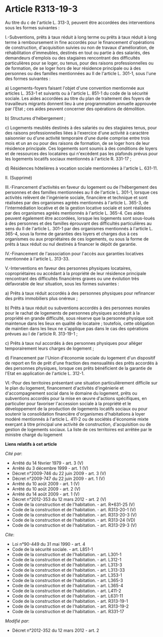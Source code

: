 # Article R313-19-3

Au titre du c de l'article L. 313-3, peuvent être accordées des interventions sous les formes suivantes : 

I.-Subventions, prêts à taux réduit à long terme ou prêts à taux réduit à long terme à remboursement in fine accordés pour le
financement d'opérations de construction, d'acquisition suivies ou non de travaux d'amélioration, de réhabilitation
d'immeubles, destinés en tout ou partie à des salariés, des demandeurs d'emplois ou des stagiaires rencontrant des
difficultés particulières pour se loger, ou tenus, pour des raisons professionnelles ou de formation, de se loger hors de
leur résidence principale ou à des personnes ou des familles mentionnées au II de l'article L. 301-1, sous l'une des formes
suivantes : 

a) Logements-foyers faisant l'objet d'une convention mentionnée aux articles L. 353-1 et suivants ou à l'article L. 851-1 du
code de la sécurité sociale. Les aides accordées au titre du plan de traitement des foyers de travailleurs migrants donnent
lieu à une programmation annuelle approuvée par l'Etat ; ces aides peuvent concerner des opérations de démolition. 

b) Structures d'hébergement ; 

c) Logements meublés destinés à des salariés ou des stagiaires tenus, pour des raisons professionnelles liées à l'exercice
d'une activité à caractère saisonnier ou d'une activité temporaire d'une durée comprise entre trois mois et un an ou pour des
raisons de formation, de se loger hors de leur résidence principale. Ces logements sont soumis à des conditions de loyers et
de ressources des locataires qui n'excèdent pas les plafonds prévus pour les logements locatifs sociaux mentionnés à
l'article R. 331-17 ; 

d) Résidences hôtelières à vocation sociale mentionnées à l'article L. 631-11. 

II. (Supprimé)

III.-Financement d'activités en faveur du logement ou de l'hébergement des personnes et des familles mentionnées au II de
l'article L. 301-1, lorsque ces activités relèvent de l'ingénierie sociale, financière et technique et sont réalisées par des
organismes agréés mentionnés à l'article L. 365-3, de l'intermédiation locative et de la gestion locative sociale et sont
réalisées par des organismes agréés mentionnés à l'article L. 365-4. Ces aides peuvent également être accordées, lorsque les
logements sont sous-loués à des personnes et des familles éprouvant des difficultés particulières au sens du II de l'article
L. 301-1 par des organismes mentionnés à l'article L. 365-4, sous la forme de garanties des loyers et charges dus à ces
organismes ou aux propriétaires de ces logements, ou sous la forme de prêts à taux réduit ou nul destinés à financer le dépôt
de garantie.  

IV.-Financement de l'association pour l'accès aux garanties locatives mentionnée à l'article L. 313-33.

V.-Interventions en faveur des personnes physiques locataires, copropriétaires ou accédant à la propriété de leur résidence
principale rencontrant des difficultés financières graves ou une évolution très défavorable de leur situation, sous les
formes suivantes : 

a) Prêts à taux réduit accordés à des personnes physiques pour refinancer des prêts immobiliers plus onéreux ; 

b) Prêts à taux réduit ou subventions accordés à des personnes morales pour le rachat de logements de personnes physiques
accédant à la propriété en grande difficulté, sous réserve que la personne physique soit maintenue dans les lieux en qualité
de locataire ; toutefois, cette obligation de maintien dans les lieux ne s'applique pas dans le cas des opérations prévues au
I de l'article R. 313-19-1 ; 

c) Prêts à taux nul accordés à des personnes physiques pour alléger temporairement leurs charges de logement ; 

d) Financement par l'Union d'économie sociale du logement d'un dispositif de report en fin de prêt d'une fraction des
mensualités des prêts accordés à des personnes physiques, lorsque ces prêts bénéficient de la garantie de l'Etat en
application de l'article L. 312-1. 

VI.-Pour des territoires présentant une situation particulièrement difficile sur le plan du logement, financement d'activités
d'ingénierie et d'accompagnement social dans le domaine du logement, prêts ou subventions accordés pour la mise en œuvre
d'actions spécifiques, en particulier pour favoriser l'accession sociale à la propriété et le développement de la production
de logements locatifs sociaux ou pour soutenir la consolidation financière d'organismes d'habitations à loyer modéré
mentionnés à l'article L. 411-2 ou de sociétés d'économie mixte exerçant à titre principal une activité de construction,
d'acquisition ou de gestion de logements sociaux. La liste de ces territoires est arrêtée par le ministre chargé du logement

**Liens relatifs à cet article**

_Cité par_:

  - Arrêté du 14 février 1979 - art. 3 (V)
  - Arrêté du 3 décembre 1999 - art. 1 (V)
  - Décret n°2009-746 du 22 juin 2009 - art. 3 (V)
  - Décret n°2009-747 du 22 juin 2009 - art. 1 (V)
  - Arrêté du 10 août 2009 - art. 1 (V)
  - Arrêté du 10 août 2009 - art. 2 (V)
  - Arrêté du 14 août 2009 - art. 1 (V)
  - Décret n°2012-353 du 12 mars 2012 - art. 2 (V)
  - Code de la construction et de l'habitation. - art. R*631-25 (V)
  - Code de la construction et de l'habitation. - art. R313-20-1 (V)
  - Code de la construction et de l'habitation. - art. R313-20-3 (V)
  - Code de la construction et de l'habitation. - art. R313-24 (VD)
  - Code de la construction et de l'habitation. - art. R313-29-3 (V)

_Cite_:

  - Loi n°90-449 du 31 mai 1990 - art. 4
  - Code de la sécurité sociale. - art. L851-1
  - Code de la construction et de l'habitation. - art. L301-1
  - Code de la construction et de l'habitation. - art. L312-1
  - Code de la construction et de l'habitation. - art. L313-3
  - Code de la construction et de l'habitation. - art. L313-33
  - Code de la construction et de l'habitation. - art. L353-1
  - Code de la construction et de l'habitation. - art. L365-3
  - Code de la construction et de l'habitation. - art. L365-4
  - Code de la construction et de l'habitation. - art. L411-2
  - Code de la construction et de l'habitation. - art. L631-11
  - Code de la construction et de l'habitation. - art. R313-19-1
  - Code de la construction et de l'habitation. - art. R313-19-2
  - Code de la construction et de l'habitation. - art. R331-17

_Modifié par_:

  - Décret n°2012-352 du 12 mars 2012 - art. 2
